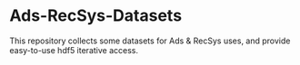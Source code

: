 # Ads-RecSys-Datasets
This repository collects some datasets for Ads &amp; RecSys uses, and provide easy-to-use hdf5 iterative access.
